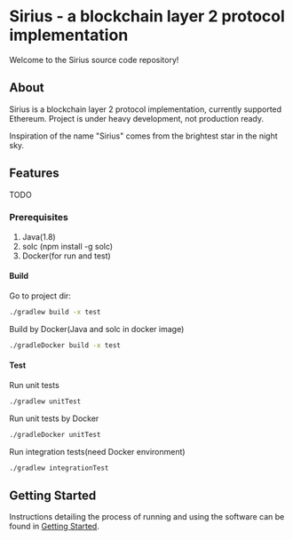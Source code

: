 # Sirius - a blockchain layer 2 protocol implementation

Welcome to the Sirius source code repository! 

## About

Sirius is a blockchain layer 2 protocol implementation, currently supported Ethereum. Project is under heavy development, not production ready.

Inspiration of the name "Sirius" comes from the brightest star in the night sky.
## Features 

TODO 

### Prerequisites

1. Java(1.8)
2. solc (npm install -g solc)
2. Docker(for run and test)

#### Build

Go to project dir:

```bash
./gradlew build -x test
```

Build by Docker(Java and solc in docker image)

```bash
./gradleDocker build -x test
```

#### Test

Run unit tests

```bash
./gradlew unitTest
```

Run unit tests by Docker

```bash
./gradleDocker unitTest
```

Run integration tests(need Docker environment)

```bash
./gradlew integrationTest
```

<a name="gettingstarted"></a>
## Getting Started
Instructions detailing the process of running and using the software can be found in [Getting Started](./docs/gettingstarted.md).
